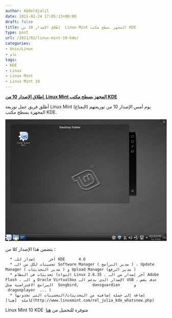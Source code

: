 ```yaml
---
author: Abdeldjalil
date: 2011-02-24 17:05:13+00:00
draft: false
title: إطلاق الإصدار 10 من  Linux Mint المجهز بسطح مكتب KDE
type: post
url: /2011/02/linux-mint-10-kde/
categories:
- Unix/Linux
- عام
tags:
- KDE
- Linux
- Linux Mint
- Linux Mint 10
---
```


[**إطلاق الإصدار 10 من  Linux Mint المجهز بسطح مكتب KDE**
](https://www.it-scoop.com/2011/02/linux-mint-10-kde/)




أطلق فريق عمل توزيعة Linux Mint (النعناع) يوم أمس الإصدار 10 من توزيعتهم المجهزة بسطح مكتب KDE.




[![](julia.png )
](https://www.it-scoop.com/2011/02/linux-mint-10-kde/)


يتضمن هذا الإصدار كلا من :



	  * آخر      إصدار للـ KDE      4.6
	  * تحسينات لكل من الـ Software Manager ( مدير البرامج ) ، Update Manager ( مدير التحديثات ) و Upload Manager (مدير الرفع )
	  * تحديثات في النظام (النواة Linux 2.6.35 ، آخر إصدار من الـ Adobe Flash ، و الـ Oracle Virtualbox الإصدار الذي يدعم الـ USB ، حذف بعض البرامج الافتراضية مثل  Songbird,      dansguardian      و  dragonplayer  ... )
	  * إضافة إلى جملة إضافية من التحديثات/التحسينات التي تجدونها كاملة  [هنا](http://www.linuxmint.com/rel_julia_kde_whatsnew.php)

Linux Mint 10 KDE  متوفرة للتحميل من [هنا](http://www.linuxmint.com/download.php)


